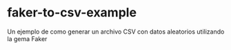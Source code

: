 # faker-to-csv-example
Un ejemplo de como generar un archivo CSV con datos aleatorios utilizando la gema Faker

